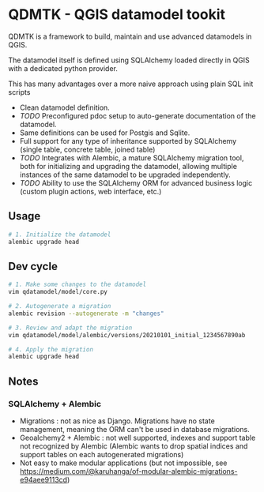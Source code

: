 # QDMTK - QGIS datamodel tookit

QDMTK is a framework to build, maintain and use advanced datamodels in QGIS.

The datamodel itself is defined using SQLAlchemy loaded directly in QGIS with a dedicated python provider.

This has many advantages over a more naive approach using plain SQL init scripts
- Clean datamodel definition.
- *TODO* Preconfigured pdoc setup to auto-generate documentation of the datamodel.
- Same definitions can be used for Postgis and Sqlite.
- Full support for any type of inheritance supported by SQLAlchemy (single table, concrete table, joined table)
- *TODO* Integrates with Alembic, a mature SQLAlchemy migration tool, both for initializing and upgrading the datamodel, allowing multiple instances of the same datamodel to be upgraded independently.
- *TODO* Ability to use the SQLAlchemy ORM for advanced business logic (custom plugin actions, web interface, etc.)

## Usage

```bash
# 1. Initialize the datamodel
alembic upgrade head

```

## Dev cycle

```bash
# 1. Make some changes to the datamodel
vim qdatamodel/model/core.py

# 2. Autogenerate a migration
alembic revision --autogenerate -m "changes"

# 3. Review and adapt the migration
vim qdatamodel/model/alembic/versions/20210101_initial_1234567890ab

# 4. Apply the migration
alembic upgrade head
```


## Notes

### SQLAlchemy + Alembic

- Migrations : not as nice as Django. Migrations have no state management, meaning the ORM can't be used in database migrations.
- Geoalchemy2 + Alembic : not well supported, indexes and support table not recognized by Alembic (Alembic wants to drop spatial indices and support tables on each autogenerated migrations)
- Not easy to make modular applications (but not impossible, see https://medium.com/@karuhanga/of-modular-alembic-migrations-e94aee9113cd)
